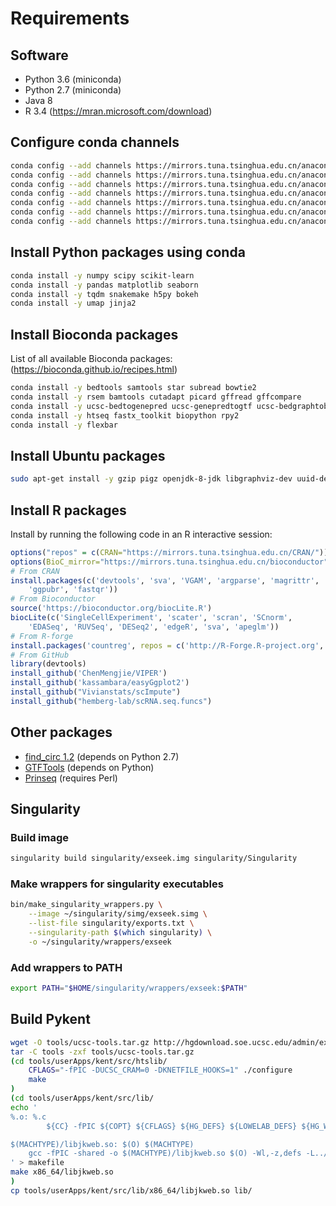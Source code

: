 # Requirements

## Software

* Python 3.6 (miniconda)
* Python 2.7 (miniconda)
* Java 8
* R 3.4 (https://mran.microsoft.com/download)

## Configure conda channels
```bash
conda config --add channels https://mirrors.tuna.tsinghua.edu.cn/anaconda/pkgs/free/
conda config --add channels https://mirrors.tuna.tsinghua.edu.cn/anaconda/pkgs/main/
conda config --add channels https://mirrors.tuna.tsinghua.edu.cn/anaconda/pkgs/r/
conda config --add channels https://mirrors.tuna.tsinghua.edu.cn/anaconda/pkgs/mro/
conda config --add channels https://mirrors.tuna.tsinghua.edu.cn/anaconda/pkgs/pro/
conda config --add channels https://mirrors.tuna.tsinghua.edu.cn/anaconda/cloud/conda-forge/
conda config --add channels https://mirrors.tuna.tsinghua.edu.cn/anaconda/cloud/bioconda/
```

## Install Python packages using conda
```bash
conda install -y numpy scipy scikit-learn 
conda install -y pandas matplotlib seaborn
conda install -y tqdm snakemake h5py bokeh
conda install -y umap jinja2
```

## Install Bioconda packages

List of all available Bioconda packages: (https://bioconda.github.io/recipes.html)

```bash
conda install -y bedtools samtools star subread bowtie2
conda install -y rsem bamtools cutadapt picard gffread gffcompare
conda install -y ucsc-bedtogenepred ucsc-genepredtogtf ucsc-bedgraphtobigwig ucsc-bigwigtobedgraph
conda install -y htseq fastx_toolkit biopython rpy2
conda install -y flexbar
```

## Install Ubuntu packages

```bash
sudo apt-get install -y gzip pigz openjdk-8-jdk libgraphviz-dev uuid-dev zlib1g-dev libpng-dev gawk
```

## Install R packages

Install by running the following code in an R interactive session:
```R
options("repos" = c(CRAN="https://mirrors.tuna.tsinghua.edu.cn/CRAN/"))
options(BioC_mirror="https://mirrors.tuna.tsinghua.edu.cn/bioconductor")
# From CRAN
install.packages(c('devtools', 'sva', 'VGAM', 'argparse', 'magrittr', 'readr', 'mvoutlier', 
    'ggpubr', 'fastqr'))
# From Bioconductor
source('https://bioconductor.org/biocLite.R')
biocLite(c('SingleCellExperiment', 'scater', 'scran', 'SCnorm',
    'EDASeq', 'RUVSeq', 'DESeq2', 'edgeR', 'sva', 'apeglm'))
# From R-forge
install.packages('countreg', repos = c('http://R-Forge.R-project.org', 'https://mirrors.tuna.tsinghua.edu.cn/CRAN/'), dep = TRUE)
# From GitHub
library(devtools)
install_github('ChenMengjie/VIPER')
install_github('kassambara/easyGgplot2')
install_github("Vivianstats/scImpute")
install_github("hemberg-lab/scRNA.seq.funcs")
```

## Other packages
* [find_circ 1.2](https://github.com/marvin-jens/find_circ) (depends on Python 2.7)
* [GTFTools](http://www.genemine.org/codes/GTFtools_0.6.5.zip) (depends on Python)
* [Prinseq](http://prinseq.sourceforge.net/) (requires Perl)

## Singularity

### Build image

```bash
singularity build singularity/exseek.img singularity/Singularity
```

### Make wrappers for singularity executables
```bash
bin/make_singularity_wrappers.py \
    --image ~/singularity/simg/exseek.simg \
    --list-file singularity/exports.txt \
    --singularity-path $(which singularity) \
    -o ~/singularity/wrappers/exseek
```

### Add wrappers to PATH
```bash
export PATH="$HOME/singularity/wrappers/exseek:$PATH"
```

## Build Pykent

```bash
wget -O tools/ucsc-tools.tar.gz http://hgdownload.soe.ucsc.edu/admin/exe/userApps.src.tgz
tar -C tools -zxf tools/ucsc-tools.tar.gz
(cd tools/userApps/kent/src/htslib/
    CFLAGS="-fPIC -DUCSC_CRAM=0 -DKNETFILE_HOOKS=1" ./configure
    make
)
(cd tools/userApps/kent/src/lib/
echo '
%.o: %.c
        ${CC} -fPIC ${COPT} ${CFLAGS} ${HG_DEFS} ${LOWELAB_DEFS} ${HG_WARN} ${HG_INC} ${XINC} -o $@ -c $<

$(MACHTYPE)/libjkweb.so: $(O) $(MACHTYPE)
    gcc -fPIC -shared -o $(MACHTYPE)/libjkweb.so $(O) -Wl,-z,defs -L../htslib -lhts -lm -lz -lpthread -lpng -lcrypto -lssl -luuid
' > makefile
make x86_64/libjkweb.so
)
cp tools/userApps/kent/src/lib/x86_64/libjkweb.so lib/
```